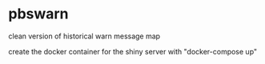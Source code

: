 # pbswarn
clean version of historical warn message map

create the docker container for the shiny server with "docker-compose up"